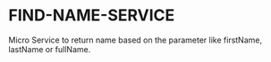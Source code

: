 # FIND-NAME-SERVICE

Micro Service to return name based on the parameter like firstName, lastName or fullName.
